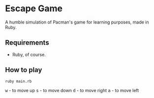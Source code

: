# Escape Game

A humble simulation of Pacman's game for learning purposes, made in Ruby.

## Requirements
- Ruby, of course.

## How to play
```
ruby main.rb
```

<kbd>w</kbd> - to move up
<kbd>s</kbd> - to move down
<kbd>d</kbd> - to move right
<kbd>a</kbd> - to move left
